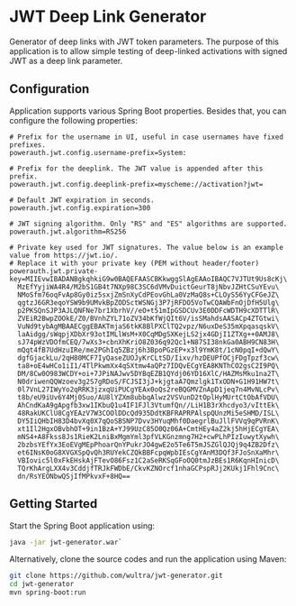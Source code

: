 # JWT Deep Link Generator

Generator of deep links with JWT token parameters. The purpose of this application is to allow simple testing of deep-linked activations with signed JWT as a deep link parameter.

## Configuration

Application supports various Spring Boot properties. Besides that, you can configure the following properties:

```
# Prefix for the username in UI, useful in case usernames have fixed prefixes.
powerauth.jwt.config.username-prefix=System:

# Prefix for the deeplink. The JWT value is appended after this prefix.
powerauth.jwt.config.deeplink-prefix=myscheme://activation?jwt=

# Default JWT expiration in seconds.
powerauth.jwt.config.expiration=300

# JWT signing algorithm. Only "RS" and "ES" algorithms are supported.
powerauth.jwt.algorithm=RS256

# Private key used for JWT signatures. The value below is an example value from https://jwt.io/.
# Replace it with your private key (PEM without header/footer)
powerauth.jwt.private-key=MIIEvwIBADANBgkqhkiG9w0BAQEFAASCBKkwggSlAgEAAoIBAQC7VJTUt9Us8cKj\
  MzEfYyjiWA4R4/M2bS1GB4t7NXp98C3SC6dVMvDuictGeurT8jNbvJZHtCSuYEvu\
  NMoSfm76oqFvAp8Gy0iz5sxjZmSnXyCdPEovGhLa0VzMaQ8s+CLOyS56YyCFGeJZ\
  qgtzJ6GR3eqoYSW9b9UMvkBpZODSctWSNGj3P7jRFDO5VoTwCQAWbFnOjDfH5Ulg\
  p2PKSQnSJP3AJLQNFNe7br1XbrhV//eO+t51mIpGSDCUv3E0DDFcWDTH9cXDTTlR\
  ZVEiR2BwpZOOkE/Z0/BVnhZYL71oZV34bKfWjQIt6V/isSMahdsAASACp4ZTGtwi\
  VuNd9tybAgMBAAECggEBAKTmjaS6tkK8BlPXClTQ2vpz/N6uxDeS35mXpqasqskV\
  laAidgg/sWqpjXDbXr93otIMLlWsM+X0CqMDgSXKejLS2jx4GDjI1ZTXg++0AMJ8\
  sJ74pWzVDOfmCEQ/7wXs3+cbnXhKriO8Z036q92Qc1+N87SI38nkGa0ABH9CN83H\
  mQqt4fB7UdHzuIRe/me2PGhIq5ZBzj6h3BpoPGzEP+x3l9YmK8t/1cN0pqI+dQwY\
  dgfGjackLu/2qH80MCF7IyQaseZUOJyKrCLtSD/Iixv/hzDEUPfOCjFDgTpzf3cw\
  ta8+oE4wHCo1iI1/4TlPkwmXx4qSXtmw4aQPz7IDQvECgYEA8KNThCO2gsC2I9PQ\
  DM/8Cw0O983WCDY+oi+7JPiNAJwv5DYBqEZB1QYdj06YD16XlC/HAZMsMku1na2T\
  N0driwenQQWzoev3g2S7gRDoS/FCJSI3jJ+kjgtaA7Qmzlgk1TxODN+G1H91HW7t\
  0l7VnL27IWyYo2qRRK3jzxqUiPUCgYEAx0oQs2reBQGMVZnApD1jeq7n4MvNLcPv\
  t8b/eU9iUv6Y4Mj0Suo/AU8lYZXm8ubbqAlwz2VSVunD2tOplHyMUrtCtObAfVDU\
  AhCndKaA9gApgfb3xw1IKbuQ1u4IF1FJl3VtumfQn//LiH1B3rXhcdyo3/vIttEk\
  48RakUKClU8CgYEAzV7W3COOlDDcQd935DdtKBFRAPRPAlspQUnzMi5eSHMD/ISL\
  DY5IiQHbIH83D4bvXq0X7qQoSBSNP7Dvv3HYuqMhf0DaegrlBuJllFVVq9qPVRnK\
  xt1Il2HgxOBvbhOT+9in1BzA+YJ99UzC85O0Qz06A+CmtHEy4aZ2kj5hHjECgYEA\
  mNS4+A8Fkss8Js1RieK2LniBxMgmYml3pfVLKGnzmng7H2+cwPLhPIzIuwytXywh\
  2bzbsYEfYx3EoEVgMEpPhoarQnYPukrJO4gwE2o5Te6T5mJSZGlQJQj9q4ZB2Dfz\
  et6INsK0oG8XVGXSpQvQh3RUYekCZQkBBFcpqWpbIEsCgYAnM3DQf3FJoSnXaMhr\
  VBIovic5l0xFkEHskAjFTevO86Fsz1C2aSeRKSqGFoOQ0tmJzBEs1R6KqnHInicD\
  TQrKhArgLXX4v3CddjfTRJkFWDbE/CkvKZNOrcf1nhaGCPspRJj2KUkj1Fhl9Cnc\
  dn/RsYEONbwQSjIfMPkvxF+8HQ==
```

## Getting Started

Start the Spring Boot application using:

```sh
java -jar jwt-generator.war`
```

Alternatively, clone the source codes and run the application using Maven:

```sh
git clone https://github.com/wultra/jwt-generator.git
cd jwt-generator
mvn spring-boot:run
```
